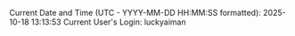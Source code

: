 Current Date and Time (UTC - YYYY-MM-DD HH:MM:SS formatted): 2025-10-18 13:13:53
Current User's Login: luckyaiman

